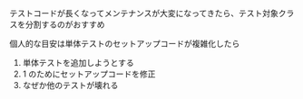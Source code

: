 テストコードが長くなってメンテナンスが大変になってきたら、テスト対象クラスを分割するのがおすすめ

個人的な目安は単体テストのセットアップコードが複雑化したら

1. 単体テストを追加しようとする
2. 1 のためにセットアップコードを修正
3. なぜか他のテストが壊れる
